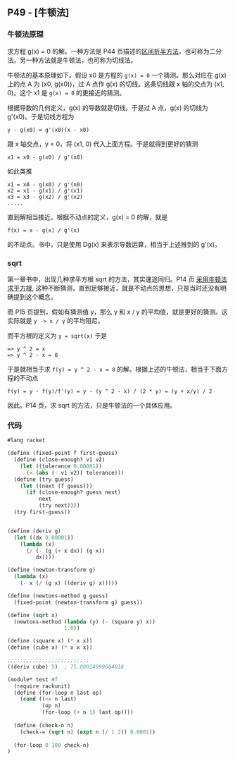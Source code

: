 ## P49 - [牛顿法]

### 牛顿法原理

求方程 g(x) = 0 的解。一种方法是 P44 页描述的[区间折半方法](./half_interval_method.scm)，也可称为二分法。另一种方法就是牛顿法，也可称为切线法。

牛顿法的基本原理如下。假设 x0 是方程的 `g(x) = 0` 一个猜测。那么对应在 g(x) 上的点 A 为 (x0, g(x0))，过 A 点作 g(x) 的切线。这条切线跟 x 轴的交点为 (x1, 0)。这个 x1 是 `g(x) = 0` 的更接近的猜测。

根据导数的几何定义，g(x) 的导数就是切线。于是过 A 点，g(x) 的切线为 g'(x0)。于是切线方程为

```
y - g(x0) = g'(x0)(x - x0)
```

跟 x 轴交点，y = 0，将 (x1, 0) 代入上面方程。于是就得到更好的猜测

```
x1 = x0 - g(x0) / g'(x0)
```

如此类推

```
x1 = x0 - g(x0) / g'(x0)
x2 = x1 - g(x1) / g'(x1)
x3 = x3 - g(x2) / g'(x2)
.....
```
直到解相当接近。根据不动点的定义，g(x) = 0 的解，就是

```
f(x) = x - g(x) / g'(x) 
```

的不动点。书中，只是使用 Dg(x) 来表示导数运算，相当于上述推到的 g'(x)。

### sqrt

第一章书中，出现几种求平方根 sqrt 的方法，其实速途同归。P14 页 [采用牛顿法求平方根](./newton_sqrt.scm), 这种不断猜测，直到足够接近，就是不动点的思想，只是当时还没有明确提到这个概念。

而 P15 页提到，假如有猜测值 y，那么 y 和 x / y 的平均值，就是更好的猜测。这实际就是 `y -> x / y` 的平均阻尼。

而平方根的定义为 `y = sqrt(x)` 于是 

```
=> y ^ 2 = x
=> y ^ 2 - x = 0
```

于是就相当于求 `f(y) = y ^ 2 - x = 0` 的解。根据上述的牛顿法，相当于下面方程的不动点

```
f(y) = y - f(y)/f'(y) = y - (y ^ 2 - x) / (2 * y) = (y + x/y) / 2
```

因此。P14 页，求 sqrt 的方法，只是牛顿法的一个具体应用。

### 代码

``` Scheme
#lang racket

(define (fixed-point f first-guess)
  (define (close-enough? v1 v2)
    (let ((tolerance 0.00001))
      (< (abs (- v1 v2)) tolerance)))
  (define (try guess)
    (let ((next (f guess)))
      (if (close-enough? guess next)
          next
          (try next))))
  (try first-guess))


(define (deriv g)
  (let ((dx 0.00001))
    (lambda (x)
      (/ (- (g (+ x dx)) (g x))
         dx))))

(define (newton-transform g)
  (lambda (x)
    (- x (/ (g x) ((deriv g) x)))))

(define (newtons-method g guess)
  (fixed-point (newton-transform g) guess))

(define (sqrt x)
  (newtons-method (lambda (y) (- (square y) x))
                  1.0))

(define (square x) (* x x))
(define (cube x) (* x x x))

;;;;;;;;;;;;;;;;;;;;;;;;;;
((deriv cube) 5)  ; 75.00014999664018

(module* test #f
  (require rackunit)
  (define (for-loop n last op)
    (cond ((<= n last)
           (op n)
           (for-loop (+ n 1) last op))))
  
  (define (check-n n)
    (check-= (sqrt n) (expt n (/ 1 2)) 0.0001))
    
  (for-loop 0 100 check-n)
)
```

